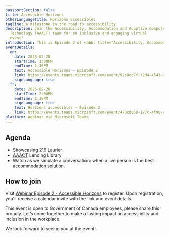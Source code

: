 ```yaml
---
passportSection: false
title: Accessible Horizons
otherLanguageTitle: Horizons accessibles
tagline: A milestone in the road to accessibility
description: Join the Accessibility, Accommodation and Adaptive Computer
  Technology (AAACT) team for an inclusive and engaging virtual
  event!
introduction: This is Episode 2 of <abbr title="Accessibility, Accommodation and Adaptive Computer Technology">AAACT's</abbr> live events - Accessible Horizons. This episode will follow our signature style which is comprised of 3 parts.
eventDetails:
  en:
    date: 2025-02-28
    startTime: 1:00PM
    endTime: 1:30PM
    text: Accessible Horizons — Episode 2
    link: https://events.teams.microsoft.com/event/92c8cc7f-72d4-4541-a2ba-5dbdf8112acb@d05bc194-94bf-4ad6-ae2e-1db0f2e38f5e
    signLanguage: true
  fr:
    date: 2025-02-28
    startTime: 2:00PM
    endTime: 2:30PM
    signLanguage: true
    text: Horizons accessibles — Épisode 2
    link: https://events.teams.microsoft.com/event/473cd859-177c-4f90-abb9-ce8b435439b4@d05bc194-94bf-4ad6-ae2e-1db0f2e38f5e
platform: Webinar via Microsoft Teams
---
```


## Agenda

* Showcasing 219 Laurier
* <abbr title="Accessibility, Accommodation and Adaptive Computer Technology">AAACT</abbr> Lending Library
* Watch as we simulate a conversation: when a live person is the best accommodation solution.

## How to join

Visit [Webinar Episode 2 - Accessible Horizons](https://events.teams.microsoft.com/event/92c8cc7f-72d4-4541-a2ba-5dbdf8112acb@d05bc194-94bf-4ad6-ae2e-1db0f2e38f5e) to register. Upon registration, you'll receive a calendar invite with the link and event details.

This event is open to Government of Canada employees, please share this broadly. Let’s come together to make a lasting impact on accessibility and inclusion in the workplace.

We look forward to seeing you at the event!
